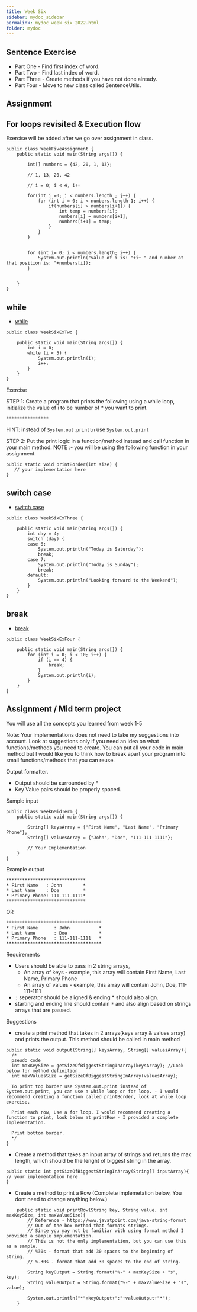 ```yaml
---
title: Week Six
sidebar: mydoc_sidebar
permalink: mydoc_week_six_2022.html
folder: mydoc
---
```


## Sentence Exercise

* Part One - Find first index of word.
* Part Two - Find last index of word.
* Part Three - Create methods if you have not done already.
* Part Four -  Move to new class called SentenceUtils.

## Assignment

## For loops revisited & Execution flow

Exercise will be added after we go over assignment in class.

```
public class WeekFiveAssignment {
    public static void main(String args[]) {

        int[] numbers = {42, 20, 1, 13};

        // 1, 13, 20, 42

        // i = 0; i < 4, i++

        for(int j =0; j < numbers.length ; j++) {
            for (int i = 0; i < numbers.length-1; i++) {
                if(numbers[i] > numbers[i+1]) {
                    int temp = numbers[i];
                    numbers[i] = numbers[i+1];
                    numbers[i+1] = temp;
                }
            }
        }


        for (int i= 0; i < numbers.length; i++) {
            System.out.println("value of i is: "+i+ " and number at that position is: "+numbers[i]);
        }


    }
}
```

## while
* [while](https://www.w3schools.com/java/java_while_loop.asp)


```
public class WeekSixExTwo {

    public static void main(String args[]) {
        int i = 0;
        while (i < 5) {
            System.out.println(i);
            i++;
        }
    }
}
```

Exercise

STEP 1: 
Create a program that prints the following using a while loop, initialize the value of i to be number of * you want to print.

`****************`

HINT: instead of `System.out.println` use `System.out.print`

STEP 2: 
Put the print logic in a function/method instead and call function in your main method. 
NOTE :- you will be using the following function in your assignment.

```
public static void printBorder(int size) {
   // your implementation here
}
```


## switch case
* [switch case](https://www.w3schools.com/java/java_switch.asp)

```
public class WeekSixExThree {

    public static void main(String args[]) {
        int day = 4;
        switch (day) {
        case 6:
            System.out.println("Today is Saturday");
            break;
        case 7:
            System.out.println("Today is Sunday");
            break;
        default:
            System.out.println("Looking forward to the Weekend");
        }
    }
}
```

## break

* [break](https://www.w3schools.com/java/java_break.asp)


```
public class WeekSixExFour {

    public static void main(String args[]) {
        for (int i = 0; i < 10; i++) {
            if (i == 4) {
                break;
            }
            System.out.println(i);
        }
    }
}
```

## Assignment / Mid term project

You will use all the concepts you learned from week 1-5

Note: Your implementations does not need to take my suggestions into account. Look at suggestions only if you need an idea on what functions/methods you need to create. You can put all your code in main method but I would like you to think how to break apart your program into small functions/methods that you can reuse.

Output formatter.

* Output should be surrounded by *
* Key Value pairs should be properly spaced.

Sample input
```
public class Week6MidTerm {
    public static void main(String args[]) {

        String[] keysArray = {"First Name", "Last Name", "Primary Phone"};
        String[] valuesArray = {"John", "Doe", "111-111-1111"};

        // Your Implementation
    }
}
```

Example output
```
******************************
* First Name   : John        *
* Last Name    : Doe         *
* Primary Phone: 111-111-1111*
******************************
```

OR

```
************************************
* First Name      : John           *
* Last Name       : Doe            *
* Primary Phone   : 111-111-1111   *
************************************
```
Requirements

* Users should be able to pass in 2 string arrays, 
    * An array of keys - example, this array will contain First Name, Last Name, Primary Phone
    * An array of values - example, this array will contain John, Doe, 111-111-1111
* `:` seperator should be aligned & ending * should also align.
* starting and ending line should contain `*` and also align based on strings arrays that are passed.

Suggestions

* create a print method that takes in 2 arrays(keys array & values array) and prints the output. This method should be called in main method
```
public static void output(String[] keysArray, String[] valuesArray){
  /*
  pseudo code
  int maxKeySize = getSizeOfBiggestStringInArray(keysArray); //Look below for method definition.
  int maxValuesSize = getSizeOfBiggestStringInArray(valuesArray);

  To print top border use System.out.print instead of System.out.print, you can use a while loop or for loop. - I would recommend creating a function called printBorder, look at while loop exercise.

  Print each row, Use a for loop. I would recommend creating a function to print, look below at printRow - I provided a complete implementation.

  Print bottom border.
  */
}
```

* Create a method that takes an input array of strings and returns the max length, which should be the lenght of biggest string in the array.

```
public static int getSizeOfBiggestStringInArray(String[] inputArray){
// your implementation here.
}
```

* Create a method to print a Row (Complete implemetation below, You dont need to change anything below.)

```
    public static void printRow(String key, String value, int maxKeySize, int maxValueSize){
        // Reference - https://www.javatpoint.com/java-string-format 
        // Out of the box method that formats strings.
        // Since you may not be familiar with using format method I provided a sample implementation.
        // This is not the only implementation, but you can use this as a sample.
        // %30s - format that add 30 spaces to the beginning of string.
        // %-30s - format that add 30 spaces to the end of string.
  
        String keyOutput = String.format("%-" + maxKeySize + "s", key);
        String valueOutput = String.format("%-" + maxValueSize + "s", value);

        System.out.println("*"+keyOutput+":"+valueOutput+"*");
    }
```